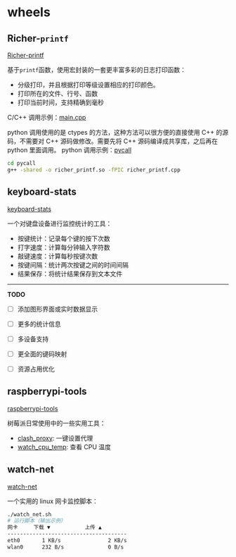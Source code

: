 # wheels

## Richer-`printf`

[Richer-printf](https://github.com/Taot-chen/wheels/tree/main/richer-printf)


基于`printf`函数，使用宏封装的一套更丰富多彩的日志打印函数：

* 分级打印，并且根据打印等级设置相应的打印颜色。
* 打印所在的文件、行号、函数
* 打印当前时间，支持精确到毫秒


C/C++ 调用示例：[main.cpp](https://github.com/Taot-chen/wheels/blob/main/richer-printf/src/main.cpp)


python 调用使用的是 ctypes 的方法，这种方法可以很方便的直接使用 C++ 的源码，不需要对 C++ 源码做修改。需要先将 C++ 源码编译成共享库，之后再在 python 里面调用。
python 调用示例：[pycall](https://github.com/Taot-chen/wheels/blob/main/richer-printf/pycall)

```bash
cd pycall
g++ -shared -o richer_printf.so -fPIC richer_printf.cpp
```


## keyboard-stats

[keyboard-stats](https://github.com/Taot-chen/wheels/tree/main/keyboard-stats)

一个对键盘设备进行监控统计的工具：

* 按键统计：记录每个键的按下次数
* 打字速度：计算每分钟输入字符数
* 敲键速度：计算每秒按键次数
* 按键间隔：统计两次按键之间的时间间隔
* 结果保存：将统计结果保存到文本文件



----------

**TODO**

- [ ] 添加图形界面或实时数据显示
- [ ] 更多的统计信息
- [ ] 多设备支持
- [ ] 更全面的键码映射
- [ ] 资源占用优化


## raspberrypi-tools

[raspberrypi-tools](https://github.com/Taot-chen/wheels/tree/main/raspberrypi-tools)

树莓派日常使用中的一些实用工具：

* [clash_proxy](https://github.com/Taot-chen/wheels/blob/main/raspberrypi-tools/src/clash_proxy.sh): 一键设置代理
* [watch_cpu_temp](https://github.com/Taot-chen/wheels/blob/main/raspberrypi-tools/src/watch_cpu_temp.sh): 查看 CPU 温度



## watch-net

[watch-net](https://github.com/Taot-chen/wheels/tree/main/watch-net)

一个实用的 linux 网卡监控脚本：

```bash
./watch_net.sh
# 运行脚本（输出示例）
网卡     下载 ▼           上传 ▲
--------------------------------------
eth0       1 KB/s               2 KB/s
wlan0      232 B/s              0 B/s
```
